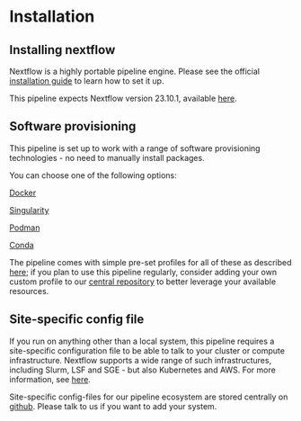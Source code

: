 # Installation

## Installing nextflow

Nextflow is a highly portable pipeline engine. Please see the official [installation guide](https://www.nextflow.io/docs/latest/getstarted.html#installation) to learn how to set it up.

This pipeline expects Nextflow version 23.10.1, available [here](https://github.com/nextflow-io/nextflow/releases/tag/v23.10.1).

## Software provisioning

This pipeline is set up to work with a range of software provisioning technologies - no need to manually install packages. 

You can choose one of the following options:

[Docker](https://docs.docker.com/engine/install/)

[Singularity](https://docs.sylabs.io/guides/3.11/admin-guide/)

[Podman](https://podman.io/docs/installation)

[Conda](https://github.com/conda-forge/miniforge)

The pipeline comes with simple pre-set profiles for all of these as described [here](usage.md); if you plan to use this pipeline regularly, consider adding your own custom profile to our [central repository](https://github.com/marchoeppner/nf-configs) to better leverage your available resources.

## Site-specific config file

If you run on anything other than a local system, this pipeline requires a site-specific configuration file to be able to talk to your cluster or compute infrastructure. Nextflow supports a wide range of such infrastructures, including Slurm, LSF and SGE - but also Kubernetes and AWS. For more information, see [here](https://www.nextflow.io/docs/latest/executor.html).

Site-specific config-files for our pipeline ecosystem are stored centrally on [github](https://github.com/marchoeppner/nf-configs). Please talk to us if you want to add your system.